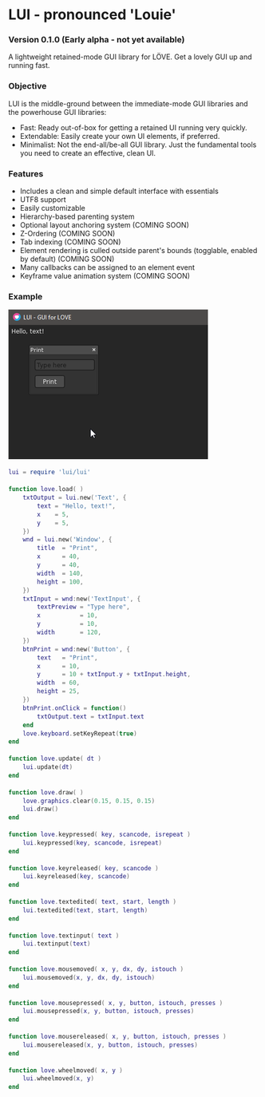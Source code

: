 # LUI - pronounced 'Louie'
### Version 0.1.0 (Early alpha - not yet available)

A lightweight retained-mode GUI library for LÖVE. Get a lovely GUI up and running fast.


### Objective

LUI is the middle-ground between the immediate-mode GUI libraries and the powerhouse GUI libraries:

- Fast: Ready out-of-box for getting a retained UI running very quickly.
- Extendable: Easily create your own UI elements, if preferred.
- Minimalist: Not the end-all/be-all GUI library. Just the fundamental tools you need to create an effective, clean UI.


### Features

- Includes a clean and simple default interface with essentials
- UTF8 support
- Easily customizable
- Hierarchy-based parenting system
- Optional layout anchoring system (COMING SOON)
- Z-Ordering  (COMING SOON)
- Tab indexing (COMING SOON)
- Element rendering is culled outside parent's bounds (togglable, enabled by default) (COMING SOON)
- Many callbacks can be assigned to an element event
- Keyframe value animation system (COMING SOON)


### Example

![example/main.lua](example/example.gif "example/main.lua")

```lua
lui = require 'lui/lui'

function love.load( )
	txtOutput = lui.new('Text', {
		text = "Hello, text!",
		x    = 5,
		y    = 5,
	})
	wnd = lui.new('Window', {
		title  = "Print",
		x      = 40,
		y      = 40,
		width  = 140,
		height = 100,
	})
	txtInput = wnd:new('TextInput', {
		textPreview = "Type here",
		x           = 10,
		y           = 10,
		width       = 120,
	})
	btnPrint = wnd:new('Button', {
		text   = "Print",
		x      = 10,
		y      = 10 + txtInput.y + txtInput.height,
		width  = 60,
		height = 25,
	})
	btnPrint.onClick = function()
		txtOutput.text = txtInput.text
	end
	love.keyboard.setKeyRepeat(true)
end

function love.update( dt )
	lui.update(dt)
end

function love.draw( )
	love.graphics.clear(0.15, 0.15, 0.15)
	lui.draw()
end

function love.keypressed( key, scancode, isrepeat )
	lui.keypressed(key, scancode, isrepeat)
end

function love.keyreleased( key, scancode )
	lui.keyreleased(key, scancode)
end

function love.textedited( text, start, length )
	lui.textedited(text, start, length)
end

function love.textinput( text )
	lui.textinput(text)
end

function love.mousemoved( x, y, dx, dy, istouch )
	lui.mousemoved(x, y, dx, dy, istouch)
end

function love.mousepressed( x, y, button, istouch, presses )
	lui.mousepressed(x, y, button, istouch, presses)
end

function love.mousereleased( x, y, button, istouch, presses )
	lui.mousereleased(x, y, button, istouch, presses)
end

function love.wheelmoved( x, y )
	lui.wheelmoved(x, y)
end
```
